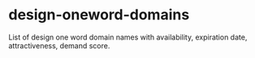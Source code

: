 # design-oneword-domains
List of design one word domain names with availability, expiration date, attractiveness, demand score.

